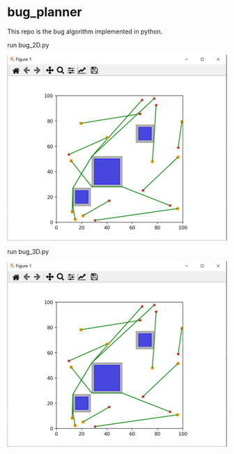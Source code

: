 # bug_planner
This repo is the bug algorithm implemented in python.

run bug_2D.py

![image](./result/2D.png)

run bug_3D.py

![image](./result/2D.png)